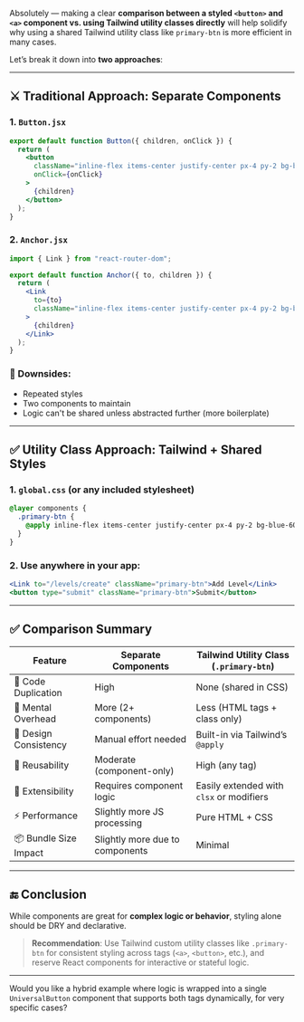 Absolutely — making a clear **comparison between a styled `<button>` and `<a>` component vs. using Tailwind utility classes directly** will help solidify why using a shared Tailwind utility class like `primary-btn` is more efficient in many cases.

Let’s break it down into **two approaches**:

---

## ⚔️ Traditional Approach: Separate Components

### 1. `Button.jsx`

```jsx
export default function Button({ children, onClick }) {
  return (
    <button
      className="inline-flex items-center justify-center px-4 py-2 bg-blue-600 text-white text-sm font-medium rounded hover:bg-blue-700 transition-colors"
      onClick={onClick}
    >
      {children}
    </button>
  );
}
```

### 2. `Anchor.jsx`

```jsx
import { Link } from "react-router-dom";

export default function Anchor({ to, children }) {
  return (
    <Link
      to={to}
      className="inline-flex items-center justify-center px-4 py-2 bg-blue-600 text-white text-sm font-medium rounded hover:bg-blue-700 transition-colors"
    >
      {children}
    </Link>
  );
}
```

### 🧨 Downsides:

* Repeated styles
* Two components to maintain
* Logic can't be shared unless abstracted further (more boilerplate)

---

## ✅ Utility Class Approach: Tailwind + Shared Styles

### 1. `global.css` (or any included stylesheet)

```css
@layer components {
  .primary-btn {
    @apply inline-flex items-center justify-center px-4 py-2 bg-blue-600 text-white text-sm font-medium rounded hover:bg-blue-700 transition-colors;
  }
}
```

### 2. Use anywhere in your app:

```jsx
<Link to="/levels/create" className="primary-btn">Add Level</Link>
<button type="submit" className="primary-btn">Submit</button>
```

---

## ✅ Comparison Summary

| Feature               | Separate Components             | Tailwind Utility Class (`.primary-btn`)  |
| --------------------- | ------------------------------- | ---------------------------------------- |
| 🔁 Code Duplication   | High                            | None (shared in CSS)                     |
| 🧠 Mental Overhead    | More (2+ components)            | Less (HTML tags + class only)            |
| 🎯 Design Consistency | Manual effort needed            | Built-in via Tailwind’s `@apply`         |
| 🔄 Reusability        | Moderate (component-only)       | High (any tag)                           |
| 🧩 Extensibility      | Requires component logic        | Easily extended with `clsx` or modifiers |
| ⚡ Performance         | Slightly more JS processing     | Pure HTML + CSS                          |
| 📦 Bundle Size Impact | Slightly more due to components | Minimal                                  |

---

## 🔚 Conclusion

While components are great for **complex logic or behavior**, styling alone should be DRY and declarative.

> **Recommendation**:
> Use Tailwind custom utility classes like `.primary-btn` for consistent styling across tags (`<a>`, `<button>`, etc.), and reserve React components for interactive or stateful logic.

---

Would you like a hybrid example where logic is wrapped into a single `UniversalButton` component that supports both tags dynamically, for very specific cases?
